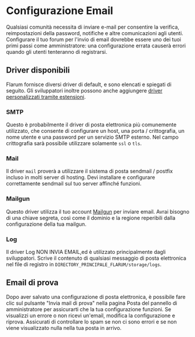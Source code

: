 # Configurazione Email

Qualsiasi comunità necessita di inviare e-mail per consentire la verifica, reimpostazioni della password, notifiche e altre comunicazioni agli utenti. Configurare il tuo forum per l'invio di email dovrebbe essere uno dei tuoi primi passi come amministratore: una configurazione errata causerà errori quando gli utenti tenteranno di registrarsi.

## Driver disponibili

Flarum fornisce diversi driver di default, e sono elencati e spiegati di seguito. Gli sviluppatori inoltre possono anche aggiungere [driver personalizzati tramite estensioni](extend/mail.md).

### SMTP

Questo è probabilmente il driver di posta elettronica più comunemente utilizzato, che consente di configurare un host, una porta / crittografia, un nome utente e una password per un servizio SMTP esterno. Nel campo crittografia sarà possibile utilizzare solamente `ssl` o `tls`.

### Mail

Il driver `mail` proverà a utilizzare il sistema di posta sendmail / postfix incluso in molti server di hosting. Devi installare e configurare correttamente sendmail sul tuo server affinché funzioni.

### Mailgun

Questo driver utilizza il tuo account [Mailgun](https://www.mailgun.com/) per inviare email. Avrai bisogno di una chiave segreta, così come il dominio e la regione reperibili dalla configurazione della tua mailgun.

### Log

Il driver Log NON INVIA EMAIL,ed è utilizzato principalmente dagli sviluppatori. Scrive il contenuto di qualsiasi messaggio di posta elettronica nel file di registro in `DIRECTORY_PRINCIPALE_FLARUM/storage/logs`.

## Email di prova

Dopo aver salvato una configurazione di posta elettronica, è possibile fare clic sul pulsante "Invia mail di prova" nella pagina Posta del pannello di amministratore per assicurarti che la tua configurazione funzioni. Se visualizzi un errore o non ricevi un'email, modifica la configurazione e riprova. Assicurati di controllare lo spam se non ci sono errori e se non viene visualizzato nulla nella tua posta in arrivo.
